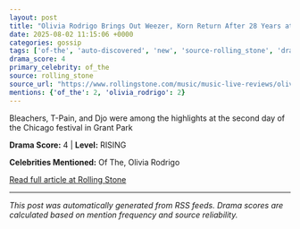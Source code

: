 ```yaml
---
layout: post
title: "Olivia Rodrigo Brings Out Weezer, Korn Return After 28 Years at Lollapalooza 2025"
date: 2025-08-02 11:15:06 +0000
categories: gossip
tags: ['of-the', 'auto-discovered', 'new', 'source-rolling_stone', 'drama-rising']
drama_score: 4
primary_celebrity: of_the
source: rolling_stone
source_url: "https://www.rollingstone.com/music/music-live-reviews/olivia-rodrigo-korn-bleachers-lollapalooza-2025-recap-1235395387/"
mentions: {'of_the': 2, 'olivia_rodrigo': 2}
---
```


Bleachers, T-Pain, and Djo were among the highlights at the second day of the Chicago festival in Grant Park

**Drama Score:** 4 | **Level:** RISING

**Celebrities Mentioned:** Of The, Olivia Rodrigo

[Read full article at Rolling Stone](https://www.rollingstone.com/music/music-live-reviews/olivia-rodrigo-korn-bleachers-lollapalooza-2025-recap-1235395387/)

---
*This post was automatically generated from RSS feeds. Drama scores are calculated based on mention frequency and source reliability.*
